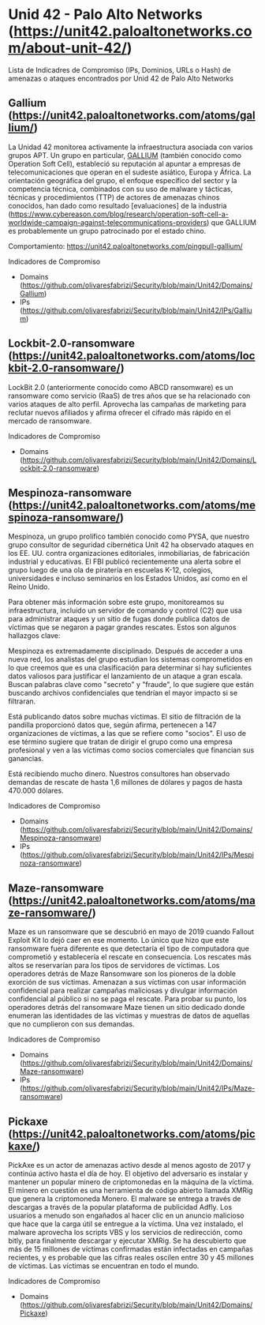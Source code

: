 # Unid 42 - Palo Alto Networks (https://unit42.paloaltonetworks.com/about-unit-42/)
Lista de Indicadres de Compromiso (IPs, Dominios, URLs o Hash) de amenazas o ataques encontrados por Unid 42 de Palo Alto Networks

Gallium (https://unit42.paloaltonetworks.com/atoms/gallium/)
-------
La Unidad 42 monitorea activamente la infraestructura asociada con varios grupos APT. Un grupo en particular, [GALLIUM](https://attack.mitre.org/groups/G0093/) (también conocido como Operation Soft Cell), estableció su reputación al apuntar a empresas de telecomunicaciones que operan en el sudeste asiático, Europa y África. La orientación geográfica del grupo, el enfoque específico del sector y la competencia técnica, combinados con su uso de malware y tácticas, técnicas y procedimientos (TTP) de actores de amenazas chinos conocidos, han dado como resultado [evaluaciones] de la industria (https://www.cybereason.com/blog/research/operation-soft-cell-a-worldwide-campaign-against-telecommunications-providers) que GALLIUM es probablemente un grupo patrocinado por el estado chino.

Comportamiento:
https://unit42.paloaltonetworks.com/pingpull-gallium/

Indicadores de Compromiso
- Domains (https://github.com/olivaresfabrizi/Security/blob/main/Unit42/Domains/Gallium)
- IPs (https://github.com/olivaresfabrizi/Security/blob/main/Unit42/IPs/Gallium)

Lockbit-2.0-ransomware	(https://unit42.paloaltonetworks.com/atoms/lockbit-2.0-ransomware/)
-------
LockBit 2.0 (anteriormente conocido como ABCD ransomware) es un ransomware como servicio (RaaS) de tres años que se ha relacionado con varios ataques de alto perfil. Aprovecha las campañas de marketing para reclutar nuevos afiliados y afirma ofrecer el cifrado más rápido en el mercado de ransomware.

Indicadores de Compromiso
- Domains (https://github.com/olivaresfabrizi/Security/blob/main/Unit42/Domains/Lockbit-2.0-ransomware)

Mespinoza-ransomware (https://unit42.paloaltonetworks.com/atoms/mespinoza-ransomware/)
-------
Mespinoza, un grupo prolífico también conocido como PYSA, que nuestro grupo consultor de seguridad cibernética Unit 42 ha observado ataques en los EE. UU. contra organizaciones editoriales, inmobiliarias, de fabricación industrial y educativas. El FBI publicó recientemente una alerta sobre el grupo luego de una ola de piratería en escuelas K-12, colegios, universidades e incluso seminarios en los Estados Unidos, así como en el Reino Unido.

Para obtener más información sobre este grupo, monitoreamos su infraestructura, incluido un servidor de comando y control (C2) que usa para administrar ataques y un sitio de fugas donde publica datos de víctimas que se negaron a pagar grandes rescates. Estos son algunos hallazgos clave:

Mespinoza es extremadamente disciplinado. Después de acceder a una nueva red, los analistas del grupo estudian los sistemas comprometidos en lo que creemos que es una clasificación para determinar si hay suficientes datos valiosos para justificar el lanzamiento de un ataque a gran escala. Buscan palabras clave como "secreto" y "fraude", lo que sugiere que están buscando archivos confidenciales que tendrían el mayor impacto si se filtraran.

Está publicando datos sobre muchas víctimas. El sitio de filtración de la pandilla proporcionó datos que, según afirma, pertenecen a 147 organizaciones de víctimas, a las que se refiere como "socios". El uso de ese término sugiere que tratan de dirigir el grupo como una empresa profesional y ven a las víctimas como socios comerciales que financian sus ganancias.

Está recibiendo mucho dinero. Nuestros consultores han observado demandas de rescate de hasta 1,6 millones de dólares y pagos de hasta 470.000 dólares.

Indicadores de Compromiso
- Domains (https://github.com/olivaresfabrizi/Security/blob/main/Unit42/Domains/Mespinoza-ransomware)
- IPs (https://github.com/olivaresfabrizi/Security/blob/main/Unit42/IPs/Mespinoza-ransomware)

Maze-ransomware (https://unit42.paloaltonetworks.com/atoms/maze-ransomware/)
-------
Maze es un ransomware que se descubrió en mayo de 2019 cuando Fallout Exploit Kit lo dejó caer en ese momento. Lo único que hizo que este ransomware fuera diferente es que detectaría el tipo de computadora que comprometió y establecería el rescate en consecuencia. Los rescates más altos se reservarían para los tipos de servidores de víctimas. Los operadores detrás de Maze Ransomware son los pioneros de la doble exorción de sus víctimas. Amenazan a sus víctimas con usar información confidencial para realizar campañas maliciosas y divulgar información confidencial al público si no se paga el rescate. Para probar su punto, los operadores detrás del ransomware Maze tienen un sitio dedicado donde enumeran las identidades de las víctimas y muestras de datos de aquellas que no cumplieron con sus demandas.

Indicadores de Compromiso
- Domains (https://github.com/olivaresfabrizi/Security/blob/main/Unit42/Domains/Maze-ransomware)
- IPs (https://github.com/olivaresfabrizi/Security/blob/main/Unit42/IPs/Maze-ransomware)

Pickaxe (https://unit42.paloaltonetworks.com/atoms/pickaxe/)
-------
PickAxe es un actor de amenazas activo desde al menos agosto de 2017 y continúa activo hasta el día de hoy. El objetivo del adversario es instalar y mantener un popular minero de criptomonedas en la máquina de la víctima. El minero en cuestión es una herramienta de código abierto llamada XMRig que genera la criptomoneda Monero. El malware se entrega a través de descargas a través de la popular plataforma de publicidad Adfly. Los usuarios a menudo son engañados al hacer clic en un anuncio malicioso que hace que la carga útil se entregue a la víctima. Una vez instalado, el malware aprovecha los scripts VBS y los servicios de redirección, como bitly, para finalmente descargar y ejecutar XMRig. Se ha descubierto que más de 15 millones de víctimas confirmadas están infectadas en campañas recientes, y es probable que las cifras reales oscilen entre 30 y 45 millones de víctimas. Las víctimas se encuentran en todo el mundo.

Indicadores de Compromiso
- Domains (https://github.com/olivaresfabrizi/Security/blob/main/Unit42/Domains/Pickaxe)
